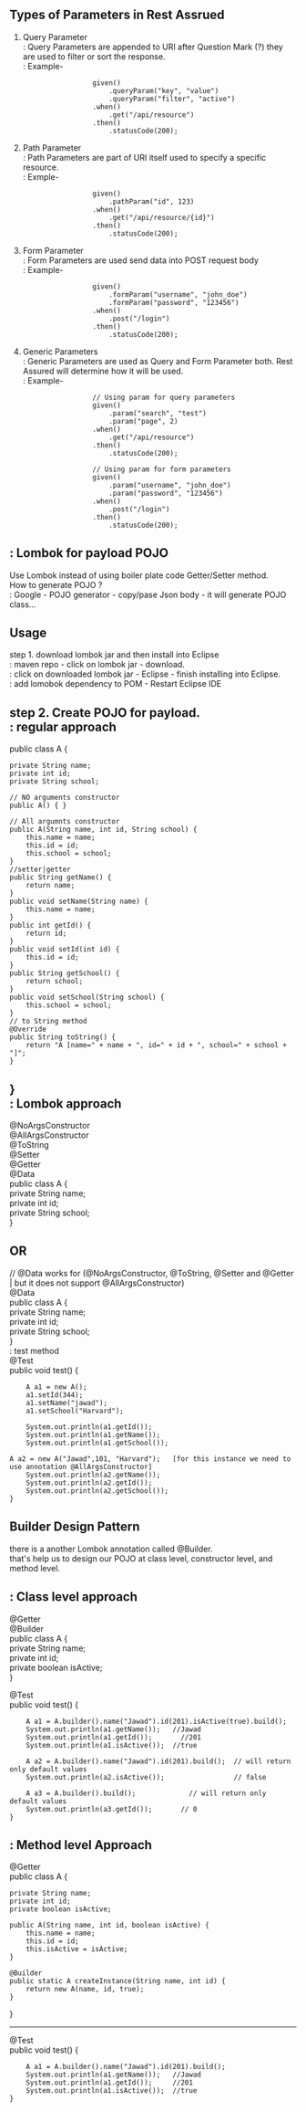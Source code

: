 Types of Parameters in Rest Assrued    
------------------------------------     
1. Query Parameter    
: Query Parameters are appended to URI after Question Mark (?)  they are used to filter or sort the response.    
: Example-  
                     
                        given()  
                            .queryParam("key", "value")  
                            .queryParam("filter", "active")  
                        .when()  
                            .get("/api/resource")  
                        .then()  
                            .statusCode(200);  
     
    
2. Path Parameter  
: Path Parameters are part of URI itself used to specify a specific resource.   
: Exmple-

                        given()
                            .pathParam("id", 123)
                        .when()
                            .get("/api/resource/{id}")
                        .then()
                            .statusCode(200);


3. Form Parameter    
: Form Parameters are used send data into POST request body   
: Example-  

                        given()  
                            .formParam("username", "john_doe")  
                            .formParam("password", "123456")  
                        .when()  
                            .post("/login")  
                        .then()  
                            .statusCode(200);  
      
  
4. Generic Parameters   
: Generic Parameters are used as Query and Form Parameter both. Rest Assured will determine how it will be used.  
: Example-  

                        // Using param for query parameters  
                        given()  
                            .param("search", "test")  
                            .param("page", 2)  
                        .when()  
                            .get("/api/resource")  
                        .then()  
                            .statusCode(200);  
              
                        // Using param for form parameters  
                        given()  
                            .param("username", "john_doe")  
                            .param("password", "123456")  
                        .when()  
                            .post("/login")  
                        .then()  
                            .statusCode(200);  


: Lombok for payload POJO  
---------------------------  
Use Lombok instead of using boiler plate code Getter/Setter method.  
How to generate POJO ?  
: Google - POJO generator - copy/pase Json body - it will generate POJO class...   

Usage   
--------   
step 1. download lombok jar and then install into Eclipse   
: maven repo - click on lombok jar - download.   
: click on downloaded lombok jar - Eclipse - finish installing into Eclipse.   
: add lomobok dependency to POM  - Restart Eclipse IDE   

step 2. Create POJO for payload.   
: regular approach   
------------------   
public class A {   

	private String name;   
	private int id;    
	private String school;	 
	
	// NO arguments constructor   
	public A() { }   
	
	// All argumnts constructor	  
	public A(String name, int id, String school) {   
		this.name = name;  
		this.id = id;  
		this.school = school;  
	}  
	//setter|getter   
	public String getName() {  
		return name;   
	}   
	public void setName(String name) {   
		this.name = name;   
	}   
	public int getId() {   
		return id;   
	}   
	public void setId(int id) {   
		this.id = id;   
	}   
	public String getSchool() {   
		return school;   
	}   
	public void setSchool(String school) {   
		this.school = school;   
	}   
	// to String method   
	@Override   
	public String toString() {   
		return "A [name=" + name + ", id=" + id + ", school=" + school + "]";   
	}	   
}    
: Lombok approach   
--------------   
@NoArgsConstructor   
@AllArgsConstructor   
@ToString   
@Setter   
@Getter   
@Data   
public class A {    
	private String name;     
	private int id;     
	private String school;	   		
}  

OR   
---    
// @Data works for (@NoArgsConstructor, @ToString, @Setter and @Getter | but it does not support @AllArgsConstructor)    
@Data   
public class A {     
	private String name;     
	private int id;     
	private String school;	   		
}   
: test method   
@Test   
	public void test() {   
		   
		A a1 = new A();   
		a1.setId(344);   
		a1.setName("jawad");   
		a1.setSchool("Harvard");   
		
		System.out.println(a1.getId());   
		System.out.println(a1.getName());   
		System.out.println(a1.getSchool());   

    A a2 = new A("Jawad",101, "Harvard");   [for this instance we need to use annotation @AllArgsConstructor]   
		System.out.println(a2.getName());   
		System.out.println(a2.getId());		
		System.out.println(a2.getSchool());   
	}   

 Builder Design Pattern   
 --------------------   
 there is a another Lombok annotation called @Builder.    
 that's help us to design our POJO at class level, constructor level, and method level.   
 
 : Class level approach   
 ---------   
@Getter   
@Builder   
public class A {  
	private String name;  
	private int id;  
	private boolean isActive;			
}   

@Test   
	public void test() {   

		A a1 = A.builder().name("Jawad").id(201).isActive(true).build();   
		System.out.println(a1.getName()); 	//Jawad   
		System.out.println(a1.getId()); 	  //201  
		System.out.println(a1.isActive());	//true  

		A a2 = A.builder().name("Jawad").id(201).build();  // will return only default values  
		System.out.println(a2.isActive()); 	               // false  
		
		A a3 = A.builder().build(); 		    // will return only default values  
		System.out.println(a3.getId()); 	  // 0  
	}  

 : Method level Approach  
 -----------------  
 @Getter  
public class A {   

	private String name;   
	private int id;   
	private boolean isActive;  
	
	public A(String name, int id, boolean isActive) {  
		this.name = name;  
		this.id = id;  
		this.isActive = isActive;  
	}	  
	
	@Builder  
	public static A createInstance(String name, int id) {  
		return new A(name, id, true);  		
	}	  
}  
____________  
@Test  
	public void test() {  

		A a1 = A.builder().name("Jawad").id(201).build();  
		System.out.println(a1.getName()); 	//Jawad    
		System.out.println(a1.getId()); 	//201  
		System.out.println(a1.isActive());	//true  
	}  

 


